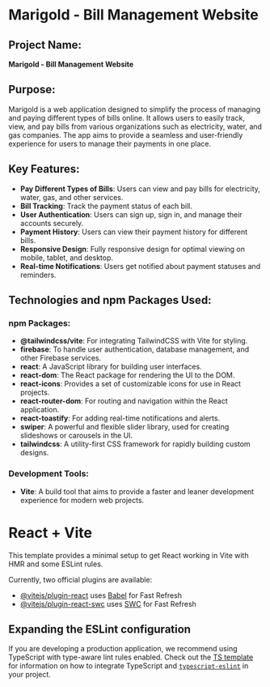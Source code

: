 # Marigold - Bill Management Website

## Project Name:
**Marigold - Bill Management Website**

## Purpose:
Marigold is a web application designed to simplify the process of managing and paying different types of bills online. It allows users to easily track, view, and pay bills from various organizations such as electricity, water, and gas companies. The app aims to provide a seamless and user-friendly experience for users to manage their payments in one place.



## Key Features:
- **Pay Different Types of Bills**: Users can view and pay bills for electricity, water, gas, and other services.
- **Bill Tracking**: Track the payment status of each bill.
- **User Authentication**: Users can sign up, sign in, and manage their accounts securely.
- **Payment History**: Users can view their payment history for different bills.
- **Responsive Design**: Fully responsive design for optimal viewing on mobile, tablet, and desktop.
- **Real-time Notifications**: Users get notified about payment statuses and reminders.

## Technologies and npm Packages Used:

### npm Packages:
- **@tailwindcss/vite**: For integrating TailwindCSS with Vite for styling.
- **firebase**: To handle user authentication, database management, and other Firebase services.
- **react**: A JavaScript library for building user interfaces.
- **react-dom**: The React package for rendering the UI to the DOM.
- **react-icons**: Provides a set of customizable icons for use in React projects.
- **react-router-dom**: For routing and navigation within the React application.
- **react-toastify**: For adding real-time notifications and alerts.
- **swiper**: A powerful and flexible slider library, used for creating slideshows or carousels in the UI.
- **tailwindcss**: A utility-first CSS framework for rapidly building custom designs.

### Development Tools:
- **Vite**: A build tool that aims to provide a faster and leaner development experience for modern web projects.



# React + Vite

This template provides a minimal setup to get React working in Vite with HMR and some ESLint rules.

Currently, two official plugins are available:

- [@vitejs/plugin-react](https://github.com/vitejs/vite-plugin-react/blob/main/packages/plugin-react) uses [Babel](https://babeljs.io/) for Fast Refresh
- [@vitejs/plugin-react-swc](https://github.com/vitejs/vite-plugin-react/blob/main/packages/plugin-react-swc) uses [SWC](https://swc.rs/) for Fast Refresh

## Expanding the ESLint configuration

If you are developing a production application, we recommend using TypeScript with type-aware lint rules enabled. Check out the [TS template](https://github.com/vitejs/vite/tree/main/packages/create-vite/template-react-ts) for information on how to integrate TypeScript and [`typescript-eslint`](https://typescript-eslint.io) in your project.
